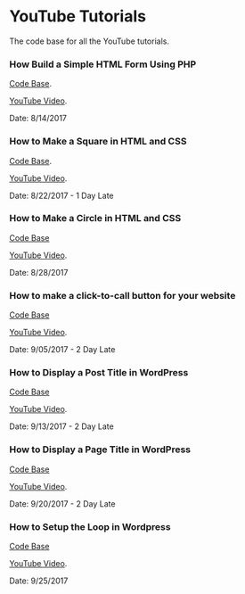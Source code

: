 # YouTube Tutorials
The code base for all the YouTube tutorials.

### How Build a Simple HTML Form Using PHP
[Code Base](https://github.com/Xavierkelly/YouTube-Tutorials-/tree/master/Projects/How-Build-a-Simple-HTML-Form-Using-PHP).

[YouTube Video](https://www.youtube.com/watch?v=RUEtwIq1Fyo).

Date: 8/14/2017

### How to Make a Square in HTML and CSS
[Code Base](https://github.com/Xavierkelly/YouTube-Tutorials-/tree/master/Projects/How%20to%20Make%20a%20Square%20in%20HTML%20and%20CSS).

[YouTube Video](https://www.youtube.com/watch?v=8xCmuJDi7JA).

Date: 8/22/2017 - 1 Day Late

### How to Make a Circle in HTML and CSS
[Code Base](https://github.com/Xavierkelly/YouTube-Tutorials/tree/master/Projects/How-to-Make-a-Circle-in-HTML-and-CSS)

[YouTube Video](https://youtu.be/TZMzNP3pcek).

Date: 8/28/2017

### How to make a click-to-call button for your website
[Code Base](https://github.com/Xavierkelly/YouTube-Tutorials/tree/master/Projects/How-to-make-a-click-to-call-button-for-your-website)

[YouTube Video](https://youtu.be/N_w-3FTp2Uo).

Date: 9/05/2017 - 2 Day Late

### How to Display a Post Title in WordPress
[Code Base](https://github.com/Xavierkelly/YouTube-Tutorials/blob/master/Projects/How%20to%20Display%20a%20Post%20Title%20in%20WordPress/index.php)

[YouTube Video](https://youtu.be/5TMCl5Bvu30).

Date: 9/13/2017 - 2 Day Late

### How to Display a Page Title in WordPress
[Code Base](https://github.com/Xavierkelly/YouTube-Tutorials/blob/master/Projects/How%20to%20Display%20a%20Post%20Title%20in%20WordPress/index.php)

[YouTube Video](https://www.youtube.com/watch?v=a_q1cmOi3sg).

Date: 9/20/2017 - 2 Day Late

### How to Setup the Loop in Wordpress
[Code Base](https://github.com/Xavierkelly/YouTube-Tutorials/blob/master/Projects/How%20to%20Display%20a%20Post%20Title%20in%20WordPress/index.php)

[YouTube Video](https://youtu.be/yxKLcSQUuew).

Date: 9/25/2017 

